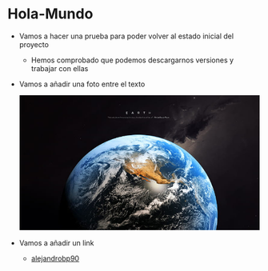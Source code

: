 # Hola-Mundo

- Vamos a hacer una prueba para poder volver al estado inicial del proyecto
  - Hemos comprobado que podemos descargarnos versiones y trabajar con ellas
 
- Vamos a añadir una foto entre el texto

  ![Descripción de la imagen](images/HD-wallpaper-earth-earth-world.jpg)

- Vamos a añadir un link
  - [alejandrobp90](https://github.com/alejandrobp90/Hola-Mundo)

